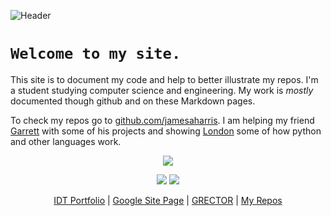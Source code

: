 <p><img src="https://raw.githubusercontent.com/jamesaharris/amesjarris.com/cd490c707cb8b1cbe4ae89a1e45b63ae9e7fdb85/assets/header.svg" alt="Header" /></p>

# `Welcome to my site.`

This site is to document my code and help to better illustrate my repos. I'm a student studying computer science and engineering. My work is *mostly* documented though github and on these Markdown pages.

To check my repos go to [github.com/jamesaharris](github.com/jamesaharris). I am helping my friend [Garrett](github.com/GarrettRector) with some of his projects and showing [London](github.com/N52PLAYS) some of how python and other languages work.

<p align="center">
<a href="https://github.com/anuraghazra/convoychat">
  <img align="center" src="https://github-readme-stats.vercel.app/api/top-langs/?username=jamesaharris&exclude_repo=amesjarris.com&theme=light&layout=compact" />
</a>
</p>


<p align="center">
  <img src="https://github-readme-stats.vercel.app/api/pin/?username=jamesaharris&repo=will-and-gill"/> <img src="https://github-readme-stats.vercel.app/api/pin/?username=jamesaharris&repo=learning-lazarus"/>
</p>

<p align="center">
  <a href="https://github.amesjarris.com/404.html">IDT Portfolio</a> | <a href=https://crossroads.jamesaharris.us>Google Site Page</a> | <a href="https://grector.dev">GRECTOR</a> | <a href="https://github.com/jamesaharris">My Repos<a>
</p>
